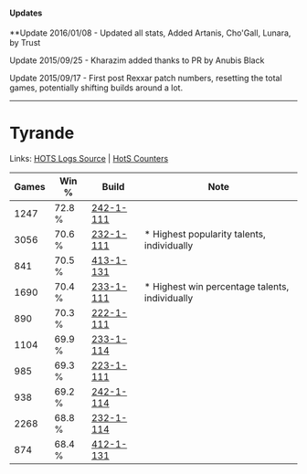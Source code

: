 #### Updates
**Update 2016/01/08 - Updated all stats, Added Artanis, Cho'Gall, Lunara, by Trust

Update 2015/09/25 - Kharazim added thanks to PR by Anubis Black

Update 2015/09/17 - First post Rexxar patch numbers, resetting the total games, potentially shifting builds around a lot.

***

# Tyrande

Links: [HOTS Logs Source](https://www.hotslogs.com/Sitewide/HeroDetails?Hero=Tyrande) | [HotS Counters](http://hotscounters.com/#/hero/Tyrande)

Games  | Win %  | Build     | Note
-----  | -----  | -----     | ----
1247   | 72.8 % | [242-1-111](http://www.heroesfire.com/hots/talent-calculator/tyrande#lOVt) | 
3056   | 70.6 % | [232-1-111](http://www.heroesfire.com/hots/talent-calculator/tyrande#l05N) | * Highest popularity talents, individually
841    | 70.5 % | [413-1-131](http://www.heroesfire.com/hots/talent-calculator/tyrande#rv-x) | 
1690   | 70.4 % | [233-1-111](http://www.heroesfire.com/hots/talent-calculator/tyrande#l2Xd) | * Highest win percentage talents, individually
890    | 70.3 % | [222-1-111](http://www.heroesfire.com/hots/talent-calculator/tyrande#kdgt) | 
1104   | 69.9 % | [233-1-114](http://www.heroesfire.com/hots/talent-calculator/tyrande#l2Xg) | 
985    | 69.3 % | [223-1-111](http://www.heroesfire.com/hots/talent-calculator/tyrande#kg77) | 
938    | 69.2 % | [242-1-114](http://www.heroesfire.com/hots/talent-calculator/tyrande#lOVw) | 
2268   | 68.8 % | [232-1-114](http://www.heroesfire.com/hots/talent-calculator/tyrande#l05Q) | 
874    | 68.4 % | [412-1-131](http://www.heroesfire.com/hots/talent-calculator/tyrande#rtYh) | 
